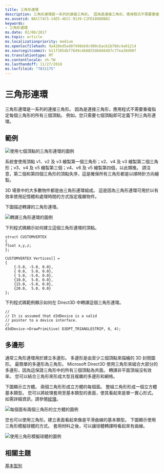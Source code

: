```yaml
---
title: 三角形連環
description: 三角形連環是一系列的連接三角形。 因為是連接三角形，應用程式不需要重複指定每個三角形的所有三個頂點。
ms.assetid: BACC74C5-14E5-4ECC-9139-C2FD1808DB82
keywords:
- 三角形連環
ms.date: 02/08/2017
ms.topic: article
ms.localizationpriority: medium
ms.openlocfilehash: 9a420ed5ed8f498eb9c900cbacb1b766c4a01214
ms.sourcegitcommit: b11f305dbf7649c4b68550b666487c77ea30d98f
ms.translationtype: MT
ms.contentlocale: zh-TW
ms.lasthandoff: 11/27/2018
ms.locfileid: "7831175"
---
```

# <a name="triangle-strips"></a>三角形連環


三角形連環是一系列的連接三角形。 因為是連接三角形，應用程式不需要重複指定每個三角形的所有三個頂點。 例如，您只需要七個頂點即可定義下列三角形連環。

## <a name="span-idexamplespanspan-idexamplespanspan-idexamplespanexample"></a><span id="Example"></span><span id="example"></span><span id="EXAMPLE"></span>範例


![使用七個頂點的三角形連環的圖例](images/tristrip.png)

系統會使用頂點 v1、v2 及 v3 繪製第一個三角形；v2、v4 及 v3 繪製第二個三角形；v3、v4 及 v5 繪製第三個；v4、v6 及 v5 繪製第四個，以此類推。 請注意，第二個和第四個三角形的頂點失序，這是確保所有三角形都是以順時針方向繪製。

3D 場景中的大多數物件都是由三角形連環組成。 這是因為三角形連環可用於以有效率使用記憶體和處理時間的方式指定複雜物件。

下圖描述轉譯的三角形連環。

![轉譯三角形連環的圖例](images/tstrip2.png)

下列程式碼顯示如何建立這個三角形連環的頂點。

```
struct CUSTOMVERTEX
{
float x,y,z;
};

CUSTOMVERTEX Vertices[] = 
{
    {-5.0, -5.0, 0.0},
    { 0.0,  5.0, 0.0},
    { 5.0, -5.0, 0.0},
    {10.0,  5.0, 0.0},
    {15.0, -5.0, 0.0},
    {20.0,  5.0, 0.0}
};
```

下列程式碼範例顯示如何在 Direct3D 中轉譯這個三角形連環。

```
//
// It is assumed that d3dDevice is a valid
// pointer to a device interface.
//
d3dDevice->DrawPrimitive( D3DPT_TRIANGLESTRIP, 0, 4);
```

## <a name="span-idpolygonsspanspan-idpolygonsspanspan-idpolygonsspanpolygons"></a><span id="Polygons"></span><span id="polygons"></span><span id="POLYGONS"></span>多邊形


通常三角形連環用於建立多邊形。 多邊形是由至少三個頂點來描繪的 3D 封閉圖形。 最簡單的多邊形為三角形。 Microsoft Direct3D 使用三角形來組合大部分的多邊形，因為這保證三角形中的所有三個頂點為共面。 轉譯非平面頂端沒有效率。 您可以結合三角形來形成大型且複雜的多邊形和網格。

下圖顯示立方體。 兩個三角形形成立方體的每個面。 整組三角形形成一個立方體基本類型。 您可以將紋理套用至基本類型的表面，使其看起來是單一實心形式。 如需詳細資訊，請參閱[紋理](textures.md)。

![每個面有兩個三角形的立方體的圖例](images/cube3d.png)

您也可以使用三角形。建立表面看起來像是平滑曲線的基本類型。 下圖顯示使用三角形模擬球體的方式。 套用材料之後，可以讓球體轉譯時看起來有曲線。

![使用三角形模擬球體的圖例](images/sphere3d.png)

## <a name="span-idrelated-topicsspanrelated-topics"></a><span id="related-topics"></span>相關主題


[基本型別](primitives.md)

 

 




